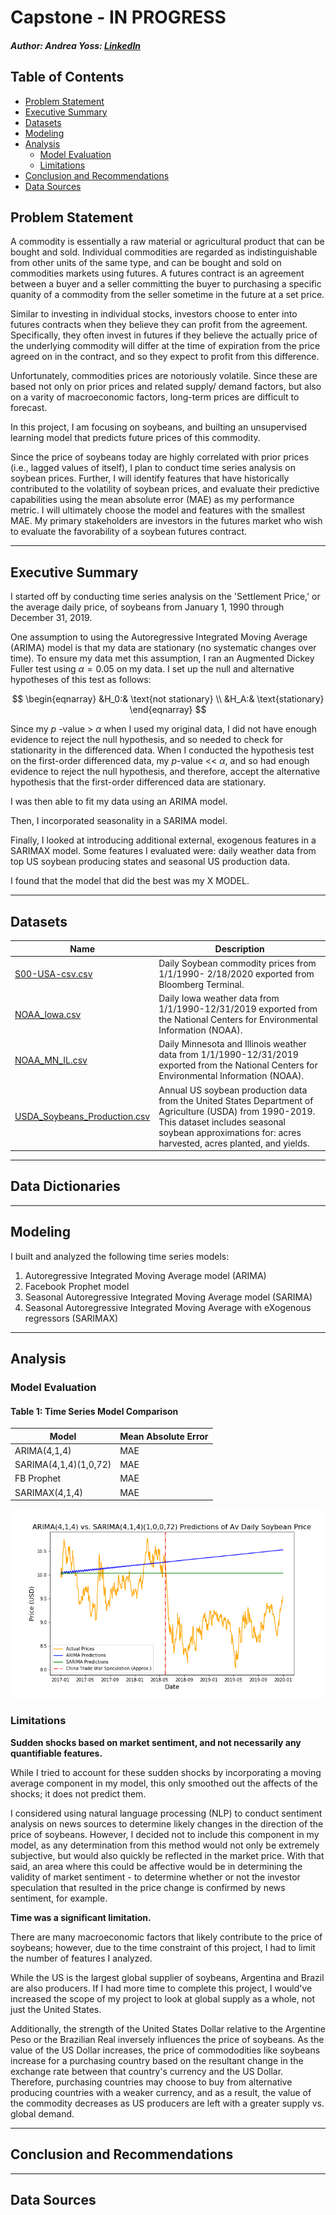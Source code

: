 # Capstone - IN PROGRESS
  
##### Author: Andrea Yoss: [LinkedIn](https://www.linkedin.com/in/andreayoss/)


## Table of Contents

- [Problem Statement](#Problem-Statement)
- [Executive Summary](#Executive-Summary)
- [Datasets](#Datasets)
- [Modeling](#Modeling)
- [Analysis](#Analysis)
    - [Model Evaluation](#Model-Evaluation)
    - [Limitations](#Limitations)
- [Conclusion and Recommendations](#Conclusion-and-Recommendations)
- [Data Sources](#Data-Sources)


## Problem Statement

A commodity is essentially a raw material or agricultural product that can be bought and sold.  Individual commodities are regarded as indistinguishable from other units of the same type, and can be bought and sold on commodities markets using futures.  A futures contract is  an agreement between a buyer and a seller committing the buyer to purchasing a specific quanity of a commodity from the seller sometime in the future at a set price. 

Similar to investing in individual stocks, investors choose to enter into futures contracts when they believe they can profit from the agreement.  Specifically, they often invest in futures if they believe the actually price of the underlying commodity will differ at the time of expiration from the price agreed on in the contract, and so they expect to profit from this difference.  

Unfortunately, commodities prices are notoriously volatile.  Since these are based not only on prior prices and related supply/ demand factors, but also on a varity of macroeconomic factors, long-term prices are difficult to forecast.

In this project, I am focusing on soybeans, and builting an unsupervised learning model that predicts future prices of this commodity.

Since the price of soybeans today are highly correlated with prior prices (i.e., lagged values of itself), I plan to conduct time series analysis on soybean prices. Further, I will identify features that have historically contributed to the volatility of soybean prices, and evaluate their predictive capabilities using the mean absolute error (MAE) as my performance metric. I will ultimately choose the model and features with the smallest MAE.  My primary stakeholders are investors in the futures market who wish to evaluate the favorability of a soybean futures contract. 
  
----

## Executive Summary

I started off by conducting time series analysis on the 'Settlement Price,' or the average daily price, of soybeans from January 1, 1990 through December 31, 2019.

One assumption to using the Autoregressive Integrated Moving Average (ARIMA) model is that my data are stationary (no systematic changes over time).  To ensure my data met this assumption, I ran an Augmented Dickey Fuller test using $\alpha = 0.05$ on my data.  I set up the null and alternative hypotheses of this test as follows:
    
$$
\begin{eqnarray}
&H_0:& \text{not stationary} \\
&H_A:& \text{stationary}
\end{eqnarray}
$$
  
Since my $p$ -value > $\alpha$ when I used my original data, I did not have enough evidence to reject the null hypothesis, and so needed to check for stationarity in the differenced data. When I conducted the hypothesis test on the first-order differenced data, my $p$-value << $\alpha$, and so had enough evidence to reject the null hypothesis, and therefore, accept the alternative hypothesis that the first-order differenced data are stationary. 

I was then able to fit my data using an ARIMA model. 



Then, I incorporated seasonality in a SARIMA model.

Finally, I looked at introducing additional external, exogenous features in a SARIMAX model.  Some features I evaluated were: daily weather data from top US soybean producing states and seasonal US production data.  

I found that the model that did the best was my X MODEL.

----


## Datasets

|Name|Description|
|---|---|
|[S00-USA-csv.csv](/Data/S00-USA-csv.csv)| Daily Soybean commodity prices from 1/1/1990- 2/18/2020 exported from Bloomberg Terminal.|
|[NOAA_Iowa.csv](/Data/NOAA_Iowa.csv)| Daily Iowa weather data from 1/1/1990-12/31/2019 exported from the National Centers for Environmental Information (NOAA).|
|[NOAA_MN_IL.csv](/Data/NOAA_MN_IL.csv)| Daily Minnesota and Illinois weather data from 1/1/1990-12/31/2019 exported from the National Centers for Environmental Information (NOAA).|
|[USDA_Soybeans_Production.csv](/Data/USDA_Soybeans_Production.csv)| Annual US soybean production data from the United States Department of Agriculture (USDA) from 1990-2019. This dataset includes seasonal soybean approximations for: acres harvested, acres planted, and yields.|  


----

## Data Dictionaries


----

## Modeling

I built and analyzed the following time series models:
  

1. Autoregressive Integrated Moving Average model (ARIMA)
2. Facebook Prophet model
3. Seasonal Autoregressive Integrated Moving Average model (SARIMA)
4. Seasonal Autoregressive Integrated Moving Average with eXogenous regressors (SARIMAX)


----

## Analysis


### Model Evaluation

#### Table 1: Time Series Model Comparison

|Model|Mean Absolute Error|
|---|---|
|ARIMA(4,1,4)| MAE|
|SARIMA(4,1,4)(1,0,72)| MAE|
|FB Prophet| MAE|
|SARIMAX(4,1,4)|MAE|


<img src="images/predictions_ARIMA_SARIMA.png">



### Limitations

**Sudden shocks based on market sentiment, and not necessarily any quantifiable features.** 
  
While I tried to account for these sudden shocks by incorporating a moving average component in my model, this only smoothed out the affects of the shocks; it does not predict them. 

I considered using natural language processing (NLP) to conduct sentiment analysis on news sources to determine likely changes in the direction of the price of soybeans. However, I decided not to include this component in my model, as any determination from this method would not only be extremely subjective, but would also quickly be reflected in the market price. With that said, an area where this could be affective would be in determining the validity of market sentiment - to determine whether or not the investor speculation that resulted in the price change is confirmed by news sentiment, for example.
  
  
**Time was a significant limitation.**
  
There are many macroeconomic factors that likely contribute to the price of soybeans; however, due to the time constraint of this project, I had to limit the number of features I analyzed.  

While the US is the largest global supplier of soybeans, Argentina and Brazil are also producers.  If I had more time to complete this project, I would've increased the scope of my project to look at global supply as a whole, not just the United States.  
  
Additionally, the strength of the United States Dollar relative to the Argentine Peso or the Brazilian Real inversely influences the price of soybeans. As the value of the US Dollar increases, the price of commododities like soybeans increase for a purchasing country based on the resultant change in the exchange rate between that country's currency and the US Dollar. Therefore, purchasing countries may choose to buy from alternative producing countries with a weaker currency, and as a result, the value of the commodity decreases as US producers are left with a greater supply vs. global demand.


----

## Conclusion and Recommendations


----

## Data Sources








